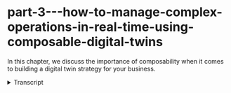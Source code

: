 # part-3---how-to-manage-complex-operations-in-real-time-using-composable-digital-twins
<!-- embeded video removed -->



In this chapter, we discuss the importance of composability when it comes to building a digital twin strategy for your business.
<details>
<summary>Transcript</summary>In this chapter, we discuss the importance of composability when it comes to building a digital twin strategy for your business.
example itself is a digital twin

composition platform that accelerates

operational and situational awareness

and we do this in a now code fashion for

those industrial business technologists

to be able to create a common operating

picture composable digital twins that

are more complex and then real-time

event intelligence applications

and we do this

um

as a business capability to to help with

Cipher green and more responsible

industrial operations and doing it

faster so that there's a there are

higher efficiencies and economic return

for everyone in the ecosystem and

talking about the ecosystem

in the specifically in large complex

environments there is a ecosystem of

existing applications and the role that

XM Pro fulfills in this is is

orchestrating and providing the

composition from all of these different

systems to create that composable

digital twin that that will give you a

common operating picture so

bringing in or not it's not replacing

and ripping and replacing all any of the

systems that you have but it's more

around how do we integrate and and

orchestrate the information and

capabilities from the different systems

now this application composition

approach is not a new thing and it's

for example this is positioned or or

this is from Gartner on creating

scalable

um

composable applications for the type of

industries that or the type of

applications that we see in large-scale

industry and this consists of an

integrated data fabric at the bottom

coming from multiple data sources but

there's this notion of a composition

platform that handles integration

orchestration ux development and you

have packaged business capabilities that

sit within

this that you can reuse so leak

detection or credit fraud or things like

that these are all package capabilities

that you can reuse and some of them

might be application based some of it

might be process based some of them

might be might be data type package

business capabilities but that enables

you to grade

what is the what they refer to as

composed application experiences what

we've done at XM Pro we've taken this

approach

and turn that into composable digital

twins so xampro is a composable digital

twin platform and help enables you to do

integration composition orchestration

the development side and also the ux for

a whole bunch of capabilities and in our

Industries

the typical data types or physics-based

models analytics iot transactional

systems visual data and master data that

is all combined to be able to create

these type of composed digital twins

that provide a common operating picture

for example on on that long conveyor

predictive maintenance or first pass

yield optimization or intelligent

building energy optimization and we do

that with our data stream designer and

with our application designers the two

main components to be able to compose

these digital twins in a no code way

that are also explainable

and can be deployed at scale the

approach around uh

reusing capabilities is very similar to

what you see with the building bricks

that kids might play with in this

example I can break this apart and for

example build I off-road 4x4 vehicle

reusing many of the parts I might have

to add one or two others and I might be

left with a few ones afterwards but this

ability of composing and reusing Parts

is really how the composable digital

twin enable you to create a common

operating picture at scale

the way that we do that at XM Pro is

really in three steps the first one is

to create those data streams in a visual

drag and drop way and integrate to a

larger library of integration

endpoints that we have and then the next

part is to provide the visualization of

that in real time for the operations

this is where the common operating

picture gets visualized but the probably

one of the more important parts is how

do we make sure that we can action what

comes out of that in a consistent Manner

and that's where the XM prior

recommendation engine comes in

this is a quick overview of exam Pro and

how we deliver a common operating

picture using a composable digital twin

framework to enable you to run your

business in real time making better

decisions faster
</details>
